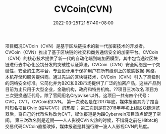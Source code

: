 ﻿---
weight: 
title: "CVCoin(CVN)"
description: "CVCoin（CVN）是基于区块链技术的新一代加密技术的开发者"
date: 2022-03-25T21:57:40+08:00
lastmod: 2022-03-25T16:45:40+08:00
draft: false
authors: ["Metabd"]
featuredImage: "cvcoincvn.webp"
link: ""
tags: ["数字代币","CVCoin(CVN)"]
categories: ["navigation"]
navigation: ["数字代币"]
lightgallery: true
toc: true
pinned: false
recommend: false
recommend1: false
---
项目概况CVCoin（CVN）是基于区块链技术的新一代加密技术的开发者。CVCoin（CVN）推出了基于区块链的社交和商务通信安全的加密平台。CVCoin（CVN）的核心技术提供了新一代的自动化端到端加密模型，其中包含通过区块链进行去中心化公钥分发的突破性认证算法。CVCoin（CVN）安全网络是一个突破性，安全的生态平台，专业设计用于保护用户在所有级别上的敏感数据-网络，本机存储和服务提供商。通过先进的区块链技术，CVCoin（CVN）引入了高级别的网络安全标准。它简化并为B2C和B2B市场提供了广泛的加密产品，这些产品到目前为止只用于大型企业，金融机构，政府和特务机构。??项目三次改名
项目方三次更换通证代号。除了官网用名Crypviser以外，这项目一共有四个代号：CVC，CVT，CVCoin和CVN。
第一次改名是在2017年底，媒体报道其为了蹭当时知名项目Civic (缩写CVC）的热度；
第二次则是在2018年年初上线区块链浏览器后，将自己的代币名称改为CVT，媒体报道是为蹭Cybervein项目热点留足了空间。
第三次改名则是近期——人人影视CVN火热的时候，不惜将之前在Hitbtc的交易代码CVCoin直接改掉，媒体报道是其强行蹭一波人人影视CVN的热度。
